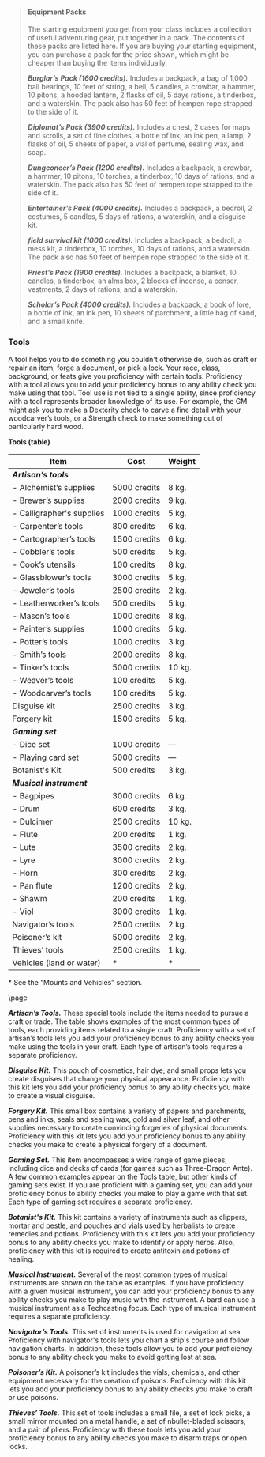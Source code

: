 > #### Equipment Packs
>
> The starting equipment you get from your class includes a collection of useful adventuring gear, put together in a pack. The contents of these packs are listed here. If you are buying your starting equipment, you can purchase a pack for the price shown, which might be cheaper than buying the items individually.
>
> **_Burglar’s Pack (1600 credits)._** Includes a backpack, a bag of 1,000 ball bearings, 10 feet of string, a bell, 5 candles, a crowbar, a hammer, 10 pitons, a hooded lantern, 2 flasks of oil, 5 days rations, a tinderbox, and a waterskin. The pack also has 50 feet of hempen rope strapped to the side of it.
>
> **_Diplomat’s Pack (3900 credits)._** Includes a chest, 2 cases for maps and scrolls, a set of fine clothes, a bottle of ink, an ink pen, a lamp, 2 flasks of oil, 5 sheets of paper, a vial of perfume, sealing wax, and soap.
>
> **_Dungeoneer’s Pack (1200 credits)._** Includes a backpack, a crowbar, a hammer, 10 pitons, 10 torches, a tinderbox, 10 days of rations, and a waterskin. The pack also has 50 feet of hempen rope strapped to the side of it.
>
> **_Entertainer’s Pack (4000 credits)._** Includes a backpack, a bedroll, 2 costumes, 5 candles, 5 days of rations, a waterskin, and a disguise kit.
>
> **_field survival kit (1000 credits)._** Includes a backpack, a bedroll, a mess kit, a tinderbox, 10 torches, 10 days of rations, and a waterskin. The pack also has 50 feet of hempen rope strapped to the side of it.
>
> **_Priest’s Pack (1900 credits)._** Includes a backpack, a blanket, 10 candles, a tinderbox, an alms box, 2 blocks of incense, a censer, vestments, 2 days of rations, and a waterskin.
>
> **_Scholar’s Pack (4000 credits)._** Includes a backpack, a book of lore, a bottle of ink, an ink pen, 10 sheets of parchment, a little bag of sand, and a small knife.

### Tools

A tool helps you to do something you couldn't otherwise do, such as craft or repair an item, forge a document, or pick a lock. Your race, class, background, or feats give you proficiency with certain tools. Proficiency with a tool allows you to add your proficiency bonus to any ability check you make using that tool. Tool use is not tied to a single ability, since proficiency with a tool represents broader knowledge of its use. For example, the GM might ask you to make a Dexterity check to carve a fine detail with your woodcarver’s tools, or a Strength check to make something out of particularly hard wood.

**Tools (table)**

| Item                      | Cost  | Weight |
|---------------------------|-------|--------|
| **_Artisan’s tools_**     |       |        |
| - Alchemist’s supplies    | 5000 credits | 8 kg.  |
| - Brewer’s supplies       | 2000 credits | 9 kg.  |
| - Calligrapher's supplies | 1000 credits | 5 kg.  |
| - Carpenter’s tools       | 800 credits  | 6 kg.  |
| - Cartographer’s tools    | 1500 credits | 6 kg.  |
| - Cobbler’s tools         | 500 credits  | 5 kg.  |
| - Cook’s utensils         | 100 credits  | 8 kg.  |
| - Glassblower’s tools     | 3000 credits | 5 kg.  |
| - Jeweler’s tools         | 2500 credits | 2 kg.  |
| - Leatherworker’s tools   | 500 credits  | 5 kg.  |
| - Mason’s tools           | 1000 credits | 8 kg.  |
| - Painter’s supplies      | 1000 credits | 5 kg.  |
| - Potter’s tools          | 1000 credits | 3 kg.  |
| - Smith’s tools           | 2000 credits | 8 kg.  |
| - Tinker’s tools          | 5000 credits | 10 kg. |
| - Weaver’s tools          | 100 credits  | 5 kg.  |
| - Woodcarver’s tools      | 100 credits  | 5 kg.  |
| Disguise kit              | 2500 credits | 3 kg.  |
| Forgery kit               | 1500 credits | 5 kg.  |
| **_Gaming set_**          |       |        |
| - Dice set                | 1000 credits | —      |
| - Playing card set        | 5000 credits | —      |
| Botanist's Kit             | 500 credits  | 3 kg.  |
| **_Musical instrument_**  |       |        |
| - Bagpipes                | 3000 credits | 6 kg.  |
| - Drum                    | 600 credits  | 3 kg.  |
| - Dulcimer                | 2500 credits | 10 kg. |
| - Flute                   | 200 credits  | 1 kg.  |
| - Lute                    | 3500 credits | 2 kg.  |
| - Lyre                    | 3000 credits | 2 kg.  |
| - Horn                    | 300 credits  | 2 kg.  |
| - Pan flute               | 1200 credits | 2 kg.  |
| - Shawm                   | 200 credits  | 1 kg.  |
| - Viol                    | 3000 credits | 1 kg.  |
| Navigator’s tools         | 2500 credits | 2 kg.  |
| Poisoner’s kit            | 5000 credits | 2 kg.  |
| Thieves’ tools            | 2500 credits | 1 kg.  |
| Vehicles (land or water)  | \*    | \*     |

\* See the “Mounts and Vehicles” section.

\page

<div class="wide">

**_Artisan’s Tools._** These special tools include the items needed to pursue a craft or trade. The table shows examples of the most common types of tools, each providing items related to a single craft. Proficiency with a set of artisan’s tools lets you add your proficiency bonus to any ability checks you make using the tools in your craft. Each type of artisan’s tools requires a separate proficiency.

**_Disguise Kit._** This pouch of cosmetics, hair dye, and small props lets you create disguises that change your physical appearance. Proficiency with this kit lets you add your proficiency bonus to any ability checks you make to create a visual disguise.

**_Forgery Kit._** This small box contains a variety of papers and parchments, pens and inks, seals and sealing wax, gold and silver leaf, and other supplies necessary to create convincing forgeries of physical documents. Proficiency with this kit lets you add your proficiency bonus to any ability checks you make to create a physical forgery of a document.

**_Gaming Set._** This item encompasses a wide range of game pieces, including dice and decks of cards (for games such as Three-Dragon Ante). A few common examples appear on the Tools table, but other kinds of gaming sets exist. If you are proficient with a gaming set, you can add your proficiency bonus to ability checks you make to play a game with that set. Each type of gaming set requires a separate proficiency.

**_Botanist's Kit._** This kit contains a variety of instruments such as clippers, mortar and pestle, and pouches and vials used by herbalists to create remedies and potions. Proficiency with this kit lets you add your proficiency bonus to any ability checks you make to identify or apply herbs. Also, proficiency with this kit is required to create antitoxin and potions of healing.

**_Musical Instrument._** Several of the most common types of musical instruments are shown on the table as examples. If you have proficiency with a given musical instrument, you can add your proficiency bonus to any ability checks you make to play music with the instrument. A bard can use a musical instrument as a Techcasting focus. Each type of musical instrument requires a separate proficiency.

**_Navigator’s Tools._** This set of instruments is used for navigation at sea. Proficiency with navigator's tools lets you chart a ship's course and follow navigation charts. In addition, these tools allow you to add your proficiency bonus to any ability check you make to avoid getting lost at sea.

**_Poisoner’s Kit._** A poisoner’s kit includes the vials, chemicals, and other equipment necessary for the creation of poisons. Proficiency with this kit lets you add your proficiency bonus to any ability checks you make to craft or use poisons.

**_Thieves’ Tools._** This set of tools includes a small file, a set of lock picks, a small mirror mounted on a metal handle, a set of nbullet-bladed scissors, and a pair of pliers. Proficiency with these tools lets you add your proficiency bonus to any ability checks you make to disarm traps or open locks.
</div>
